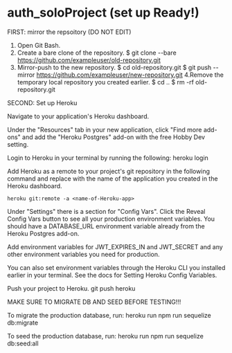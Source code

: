 # auth_soloProject (set up Ready!)

FIRST: mirror the repsoitory (DO NOT EDIT)

1. Open Git Bash.
2. Create a bare clone of the repository.
$ git clone --bare https://github.com/exampleuser/old-repository.git
3. Mirror-push to the new repository.
$ cd old-repository.git
$ git push --mirror https://github.com/exampleuser/new-repository.git
4.Remove the temporary local repository you created earlier.
$ cd ..
$ rm -rf old-repository.git


SECOND: Set up Heroku

Navigate to your application's Heroku dashboard.

Under the "Resources" tab in your new application, click "Find more add-ons" and add the "Heroku Postgres" add-on with the free Hobby Dev setting.

Login to Heroku in your terminal by running the following:
    heroku login

Add Heroku as a remote to your project's git repository in the following command and replace <name-of-Heroku-app> with the name of the application you created in the Heroku dashboard.

    heroku git:remote -a <name-of-Heroku-app>

Under "Settings" there is a section for "Config Vars". Click the Reveal Config Vars button to see all your production environment variables. You should have a DATABASE_URL environment variable already from the Heroku Postgres add-on.

Add environment variables for JWT_EXPIRES_IN and JWT_SECRET and any other environment variables you need for production.

You can also set environment variables through the Heroku CLI you installed earlier in your terminal. See the docs for Setting Heroku Config Variables.

Push your project to Heroku.
    git push heroku

MAKE SURE TO MIGRATE DB AND SEED BEFORE TESTING!!!

To migrate the production database, run:
    heroku run npm run sequelize db:migrate

To seed the production database, run:
    heroku run npm run sequelize db:seed:all
